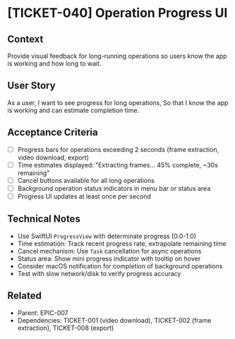 # [TICKET-040] Operation Progress UI

## Context
Provide visual feedback for long-running operations so users know the app is working and how long to wait.

## User Story
As a user,
I want to see progress for long operations,
So that I know the app is working and can estimate completion time.

## Acceptance Criteria
- [ ] Progress bars for operations exceeding 2 seconds (frame extraction, video download, export)
- [ ] Time estimates displayed: "Extracting frames... 45% complete, ~30s remaining"
- [ ] Cancel buttons available for all long operations
- [ ] Background operation status indicators in menu bar or status area
- [ ] Progress UI updates at least once per second

## Technical Notes
- Use SwiftUI `ProgressView` with determinate progress (0.0-1.0)
- Time estimation: Track recent progress rate, extrapolate remaining time
- Cancel mechanism: Use `Task` cancellation for async operations
- Status area: Show mini progress indicator with tooltip on hover
- Consider macOS notification for completion of background operations
- Test with slow network/disk to verify progress accuracy

## Related
- Parent: EPIC-007
- Dependencies: TICKET-001 (video download), TICKET-002 (frame extraction), TICKET-008 (export)
